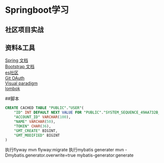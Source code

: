 # Springboot学习
## 社区项目实战

## 资料&工具

[Spring 文档](https://spring.io/guides)\
[Bootstrap 文档](https://v3.bootcss.com/)\
[es社区](https://elasticsearch.cn/)\
[Git OAuth](https://developer.github.com/apps/building-oauth-apps/)\
[Visual paradigm](https://www.visual-paradigm.com/cn/)\
[lombok](https://projectlombok.org/)

##脚本
```sql
CREATE CACHED TABLE "PUBLIC"."USER"(
    "ID" INT DEFAULT NEXT VALUE FOR "PUBLIC"."SYSTEM_SEQUENCE_49AA732B_EF5A_4E6D_B45A_5E13C808D8E4" NOT NULL NULL_TO_DEFAULT SEQUENCE "PUBLIC"."SYSTEM_SEQUENCE_49AA732B_EF5A_4E6D_B45A_5E13C808D8E4",
    "ACCOUNT_ID" VARCHAR(100),
    "NAME" VARCHAR(50),
    "TOKEN" CHAR(36),
    "GMT_CREATE" BIGINT,
    "GMT_MODIFIED" BIGINT
)
```
执行flyway
mvn flyway:migrate
执行mybatis generater
mvn -Dmybatis.generator.overwrite=true mybatis-generator:generate